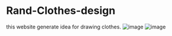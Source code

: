 # Rand-Clothes-design
this website generate idea for drawing clothes.
![image](https://user-images.githubusercontent.com/41964089/229331612-e3a61a9e-bc00-401e-bc0d-b4b6fab7216d.png)
![image](https://user-images.githubusercontent.com/41964089/229331627-de15ac3f-cf7b-4f43-8dcc-40d4e66abb98.png)

